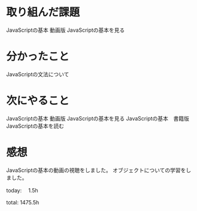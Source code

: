 # 取り組んだ課題
JavaScriptの基本 動画版 JavaScriptの基本を見る

# 分かったこと
JavaScriptの文法について

# 次にやること
JavaScriptの基本 動画版 JavaScriptの基本を見る
JavaScriptの基本　書籍版 JavaScriptの基本を読む

# 感想
JavaScriptの基本の動画の視聴をしました。 
オブジェクトについての学習をしました。


today: 　1.5h

total: 1475.5h
